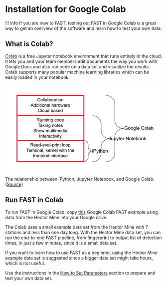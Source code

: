 # **Installation for Google Colab**

!!! info 
    If you are new to FAST, testing out FAST in Google Colab is a great way to get an overview of the software and learn how to test your own data.  

## What is Colab?

[Colab](https://www.tutorialspoint.com/google_colab/index.htm) is a free Jupyter notebook environment that runs entirely in the cloud. It lets you and your team members edit documents the way you work with Google Docs and also run code on a data set and visualize the results. Colab supports many popular machine learning libraries which can be easily loaded in your notebook.

![colab_jupyter](img/colab_jupyter.png)
<figcaption>The relationship between iPython, Jupyter Notebook, and Google Colab. (<a href="https://blog.educationecosystem.com/what-is-google-colab/#:~:text=Google%20Colab%20is%20a%20specialized%20version%20of%20the,Jupyter%20Notebook%2C%20and%20Google%20Colab%20is%20shown%20below%3B">Source</a>)</figcaption>

## Run FAST in Colab

To run FAST in Google Colab, copy [this](https://colab.research.google.com/drive/1Xfe4Icx44WwM8kDkdJDJNgKCrNP3U5rz?usp=sharing) Google Colab FAST example using data from the Hector Mine into your Google drive.

The Colab uses a small example data set from the Hector Mine with 7 stations and less than one day long. With the Hector Mine data set, you can run the end-to-end FAST pipeline, from fingerprint to output list of detection times, in just a few minutes, since it is a small data set.

If you want to learn how to use FAST as a beginner, using the Hector Mine example data set is suggested since a bigger data set might take hours, which is not useful.

Use the instructions in the [How to Set Parameters](input_and_preprocess.md) section to prepare and test your own data set.

